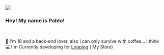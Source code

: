 <p>
    <img src="https://img.shields.io/badge/-Lua-0000FF?style=flat-square&logo=Lua&logoColor=white"/>
</p>



<h3>Hey! My name is Pablo!</h3><br/>
<p>
  🧔 I'm 18 and a back-end lover, also i can only survive with coffee... i think<br/>
  💻 I'm Currently developing for <a href="https://discord.gg/nWEFDTpUgd">Looping</a> ( My Store)
</p>
